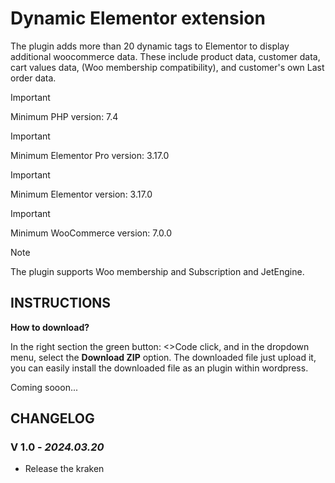 # Dynamic Elementor extension
The plugin adds more than 20 dynamic tags to Elementor to display additional woocommerce data. These include product data, customer data, cart values data, (Woo membership compatibility), and customer's own Last order data.

> [!IMPORTANT]
> Minimum PHP version: 7.4

> [!IMPORTANT]
> Minimum Elementor Pro version: 3.17.0

> [!IMPORTANT]
> Minimum Elementor version: 3.17.0

> [!IMPORTANT]
> Minimum WooCommerce version: 7.0.0

> [!Note]
> The plugin supports Woo membership and Subscription and JetEngine.

## INSTRUCTIONS

**How to download?**

In the right section the green button: <>Code click, and in the dropdown menu, select the **Download ZIP** option. The downloaded file just upload it, you can easily install the downloaded file as an plugin within wordpress.

Coming sooon...

## CHANGELOG

### V 1.0 - *2024.03.20*

* Release the kraken

